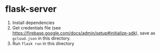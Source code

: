 # flask-server

1. Install dependencies
1. Get credentials file (see https://firebase.google.com/docs/admin/setup#initialize-sdk), save as `gcloud.json` in this directory.
1. Run `flask run` in this directory

